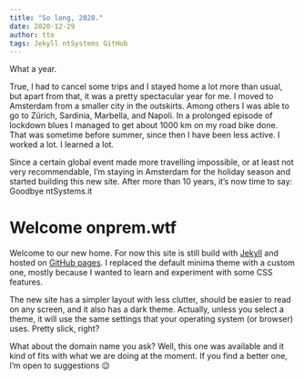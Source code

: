 ```yaml
---
title: "So long, 2020."
date: 2020-12-29
author: tto
tags: Jekyll ntSystems GitHub
---
```


What a year.

<!-- more -->

True, I had to cancel some trips and I stayed home a lot more than usual, but apart from that, it was a pretty spectacular year for me. I moved to Amsterdam from a smaller city in the outskirts. Among others I was able to go to Zürich, Sardinia, Marbella, and Napoli. In a prolonged episode of lockdown blues I managed to get about 1000 km on my road bike done. That was sometime before summer, since then I have been less active. I worked a lot. I learned a lot.

Since a certain global event made more travelling impossible, or at least not very recommendable, I’m staying in Amsterdam for the holiday season and started building this new site.
After more than 10 years, it’s now time to say: Goodbye ntSystems.it

# Welcome onprem.wtf

Welcome to our new home. For now this site is still build with [Jekyll](https://jekyllrb.com) and hosted on [GitHub pages](https://pages.github.com). I replaced the default minima theme with a custom one, mostly because I wanted to learn and experiment with some CSS features.

The new site has a simpler layout with less clutter, should be easier to read on any screen, and it also has a dark theme. Actually, unless you select a theme, it will use the same settings that your operating system (or browser) uses. Pretty slick, right?

What about the domain name you ask? Well, this one was available and it kind of fits with what we are doing at the moment. If you find a better one, I’m open to suggestions 😉